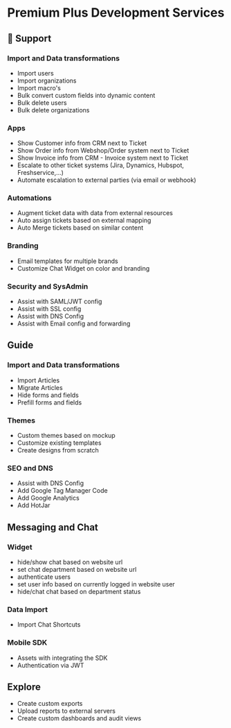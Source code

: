 # Premium Plus Development Services
## 📩 Support
### Import and Data transformations
- Import users
- Import organizations
- Import macro's
- Bulk convert custom fields into dynamic content
- Bulk delete users
- Bulk delete organizations

### Apps
- Show Customer info from CRM next to Ticket
- Show Order info from Webshop/Order system next to Ticket
- Show Invoice info from CRM - Invoice system next to Ticket
- Escalate to other ticket systems (Jira, Dynamics, Hubspot, Freshservice,...)
- Automate escalation to external parties (via email or webhook)

### Automations
- Augment ticket data with data from external resources
- Auto assign tickets based on external mapping
- Auto Merge tickets based on similar content

### Branding
- Email templates for multiple brands
- Customize Chat Widget on color and branding

### Security and SysAdmin
- Assist with SAML/JWT config
- Assist with SSL config
- Assist with DNS Config
- Assist with Email config and forwarding

## Guide
### Import and Data transformations
- Import Articles
- Migrate Articles
- Hide forms and fields
- Prefill forms and fields

### Themes
- Custom themes based on mockup
- Customize existing templates
- Create designs from scratch

### SEO and DNS
- Assist with DNS Config
- Add Google Tag Manager Code
- Add Google Analytics
- Add HotJar

## Messaging and Chat
### Widget
- hide/show chat based on website url
- set chat department based on website url
- authenticate users
- set user info based on currently logged in website user
- hide/chat chat based on department status

### Data Import
- Import Chat Shortcuts

### Mobile SDK
- Assets with integrating the SDK
- Authentication via JWT

## Explore
- Create custom exports
- Upload reports to external servers
- Create custom dashboards and audit views

